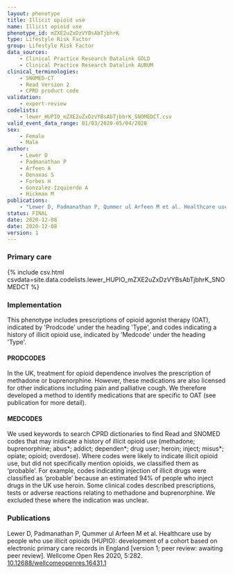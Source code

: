 ```yaml
---
layout: phenotype
title: Illicit opioid use
name: Illicit opioid use
phenotype_id: mZXE2uZxDzVYBsAbTjbhrK
type: Lifestyle Risk Factor
group: Lifestyle Risk Factor
data_sources: 
    - Clinical Practice Research Datalink GOLD
    - Clinical Practice Research Datalink AURUM
clinical_terminologies: 
    - SNOMED-CT
    - Read Version 2
    - CPRD product code
validation: 
    - expert-review
codelists:
    - lewer_HUPIO_mZXE2uZxDzVYBsAbTjbhrK_SNOMEDCT.csv
valid_event_data_range: 01/03/2020-05/04/2020
sex: 
    - Female
    - Male
author: 
    - Lewer D
    - Padmanathan P
    - Arfeen A
    - Denaxas S
    - Forbes H
    - Gonzalez-Izquierdo A
    - Hickman M
publications: 
    - "Lewer D, Padmanathan P, Qummer ul Arfeen M et al. Healthcare use by people who use illicit opioids (HUPIO): development of a cohort based on electronic primary care records in England [version 1; peer review: awaiting peer review]. Wellcome Open Res 2020, 5:282. DOI: 10.12688/wellcomeopenres.16431.1"
status: FINAL
date: 2020-12-08
date: 2020-12-08
version: 1
---
```


### Primary care

{% include csv.html csvdata=site.data.codelists.lewer_HUPIO_mZXE2uZxDzVYBsAbTjbhrK_SNOMEDCT %}

### Implementation

This phenotype includes prescriptions of opioid agonist therapy (OAT), indicated by 'Prodcode' under the heading 'Type', and codes indicating a history of illicit opioid use, indicated by 'Medcode' under the heading 'Type'.

#### PRODCODES

In the UK, treatment for opioid dependence involves the prescription of methadone or buprenorphine. However, these medications are also licensed for other indications including pain and palliative cough. We therefore developed a method to identify medications that are specific to OAT (see publication for more detail).

#### MEDCODES

We used keywords to search CPRD dictionaries to find Read and SNOMED codes that may inidicate a history of illicit opioid use (methadone; buprenorphine; abus*; addict; dependen*; drug user; heroin; inject; misus*; opiate; opioid; overdose). Where codes were likely to indicate illicit opioid use, but did not specifically mention opioids, we classified them as ‘probable’. For example, codes indicating injection of illicit drugs were classified as ‘probable’ because an estimated 94% of people who inject drugs in the UK use heroin. Some clinical codes described prescriptions, tests or adverse reactions relating to methadone and buprenorphine. We excluded these where the indication was unclear.

### Publications

Lewer D, Padmanathan P, Qummer ul Arfeen M et al. Healthcare use by people who use illicit opioids (HUPIO): development of a cohort based on electronic primary care records in England [version 1; peer review: awaiting peer review]. Wellcome Open Res 2020, 5:282. <a href="https://doi.org/10.12688/wellcomeopenres.16431.1">10.12688/wellcomeopenres.16431.1</a>
